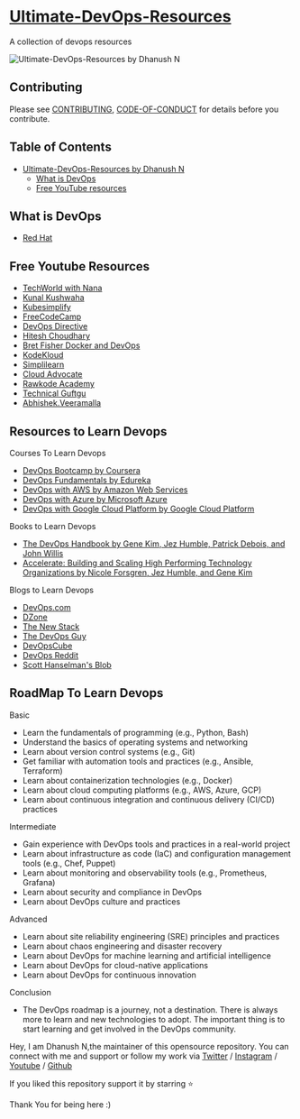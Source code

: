 # [Ultimate-DevOps-Resources](https://github.com/DhanushNehru/Ultimate-DevOps-Resources)

A collection of devops resources

![Ultimate-DevOps-Resources by Dhanush N](https://github.com/DhanushNehru/Ultimate-DevOps-Resources/blob/main/cover.png)

## Contributing

Please see [CONTRIBUTING](https://github.com/DhanushNehru/Ultimate-DevOps-Resources/blob/main/CONTRIBUTING.md), [CODE-OF-CONDUCT](https://github.com/DhanushNehru/Ultimate-DevOps-Resources/blob/main/CODE-OF-CONDUCT.md) for details before you contribute.

## Table of Contents

- [Ultimate-DevOps-Resources by Dhanush N](https://github.com/DhanushNehru/Ultimate-DevOps-Resources)
  - [What is DevOps](#what-is-devops)
  - [Free YouTube resources](#free-youtube-resources)

## What is DevOps

- [Red Hat](https://www.redhat.com/en/topics/devops)

## Free Youtube Resources

- [TechWorld with Nana](https://www.youtube.com/@TechWorldwithNana)
- [Kunal Kushwaha](https://www.youtube.com/@KunalKushwaha)
- [Kubesimplify](https://www.youtube.com/@kubesimplify)
- [FreeCodeCamp](https://www.youtube.com/@freecodecamp)
- [DevOps Directive](https://www.youtube.com/@DevOpsDirective)
- [Hitesh Choudhary](https://www.youtube.com/@HiteshChoudharydotcom)
- [Bret Fisher Docker and DevOps](https://www.youtube.com/@BretFisher)
- [KodeKloud ](https://www.youtube.com/@KodeKloud)
- [Simplilearn](https://www.youtube.com/@SimplilearnOfficial)
- [Cloud Advocate](https://www.youtube.com/@CloudAdvocate)
- [Rawkode Academy](https://www.youtube.com/@RawkodeAcademy)
- [Technical Guftgu](https://www.youtube.com/@TechnicalGuftgu)
- [Abhishek.Veeramalla](https://www.youtube.com/@AbhishekVeeramalla)

## Resources to Learn Devops
  Courses To Learn Devops
- [DevOps Bootcamp by Coursera](https://www.coursera.org/courses?query=devops)
- [DevOps Fundamentals by Edureka](https://www.edureka.co/blog/devops-tutorial)
- [DevOps with AWS by Amazon Web Services](https://www.coursera.org/specializations/aws-devops)
- [DevOps with Azure by Microsoft Azure](https://azure.microsoft.com/en-in/products/devops) 
- [DevOps with Google Cloud Platform by Google Cloud Platform](https://cloud.google.com/devops)

Books to Learn Devops 
- [The DevOps Handbook by Gene Kim, Jez Humble, Patrick Debois, and John Willis](https://www.amazon.in/DevOPS-Handbook-World-Class-Reliability-Organizations/dp/1942788002) 
- [Accelerate: Building and Scaling High Performing Technology Organizations by Nicole Forsgren, Jez Humble, and Gene Kim](https://www.amazon.in/Accelerate-Building-Performing-Technology-Organizations/dp/B07BMCFBWY)

Blogs to Learn Devops 
- [DevOps.com](https://devops.com/) 
- [DZone](https://dzone.com/) 
- [The New Stack](https://thenewstack.io/)
- [The DevOps Guy](https://www.youtube.com/@MarcelDempers)
- [DevOpsCube](https://devopscube.com)
- [DevOps Reddit](https://reddit.com/r/devops)
- [Scott Hanselman's Blob](https://www.hanselman.com/blog)



## RoadMap To Learn Devops

Basic
  - Learn the fundamentals of programming (e.g., Python, Bash)
  - Understand the basics of operating systems and networking
  - Learn about version control systems (e.g., Git)
  - Get familiar with automation tools and practices (e.g., Ansible, Terraform)
  - Learn about containerization technologies (e.g., Docker)
  - Learn about cloud computing platforms (e.g., AWS, Azure, GCP)
  - Learn about continuous integration and continuous delivery (CI/CD) practices

Intermediate
  - Gain experience with DevOps tools and practices in a real-world project
  - Learn about infrastructure as code (IaC) and configuration management tools (e.g., Chef, Puppet)
  - Learn about monitoring and observability tools (e.g., Prometheus, Grafana)
  - Learn about security and compliance in DevOps
  - Learn about DevOps culture and practices

  Advanced
  - Learn about site reliability engineering (SRE) principles and practices
  - Learn about chaos engineering and disaster recovery
  - Learn about DevOps for machine learning and artificial intelligence
  - Learn about DevOps for cloud-native applications
  - Learn about DevOps for continuous innovation
 
 Conclusion
 - The DevOps roadmap is a journey, not a destination. There is always more to learn and new technologies to adopt. The important thing is to start learning and get involved in the DevOps community.


Hey, I am Dhanush N,the maintainer of this opensource repository. You can connect with me and support or follow my work via [Twitter](https://twitter.com/Dhanush_Nehru) / [Instagram](https://www.instagram.com/dhanush_nehru/) / [Youtube](https://www.youtube.com/@dhanushnehru?sub_confirmation=1) / [Github](https://github.com/DhanushNehru)

If you liked this repository support it by starring ⭐

Thank You for being here :)


